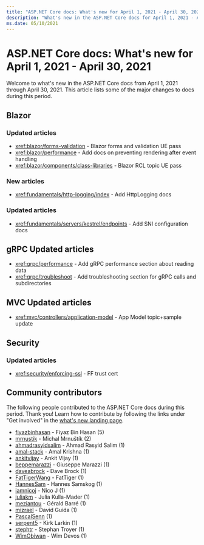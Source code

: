 ```yaml
---
title: "ASP.NET Core docs: What's new for April 1, 2021 - April 30, 2021"
description: "What's new in the ASP.NET Core docs for April 1, 2021 - April 30, 2021."
ms.date: 05/10/2021
---
```


# ASP.NET Core docs: What's new for April 1, 2021 - April 30, 2021

Welcome to what's new in the ASP.NET Core docs from April 1, 2021 through April 30, 2021. This article lists some of the major changes to docs during this period.

## Blazor

### Updated articles

- <xref:blazor/forms-validation> - Blazor forms and validation UE pass
- <xref:blazor/performance> - Add docs on preventing rendering after event handling
- <xref:blazor/components/class-libraries> - Blazor RCL topic UE pass

### New articles

- <xref:fundamentals/http-logging/index> - Add HttpLogging docs

### Updated articles

- <xref:fundamentals/servers/kestrel/endpoints> - Add SNI configuration docs

## gRPC Updated articles

- <xref:grpc/performance> - Add gRPC performance section about reading data
- <xref:grpc/troubleshoot> - Add troubleshooting section for gRPC calls and subdirectories

## MVC Updated articles

- <xref:mvc/controllers/application-model> - App Model topic+sample update

## Security

### Updated articles

- <xref:security/enforcing-ssl> - FF trust cert

## Community contributors

The following people contributed to the ASP.NET Core docs during this period. Thank you! Learn how to contribute by following the links under "Get involved" in the [what's new landing page](index.yml).

- [fiyazbinhasan](https://github.com/fiyazbinhasan) - Fiyaz Bin Hasan (5)
- [mrnustik](https://github.com/mrnustik) - Michal Mrnuštík (2)
- [ahmadrasyidsalim](https://github.com/ahmadrasyidsalim) - Ahmad Rasyid Salim (1)
- [amal-stack](https://github.com/amal-stack) - Amal Krishna (1)
- [ankitvijay](https://github.com/ankitvijay) - Ankit Vijay (1)
- [beppemarazzi](https://github.com/beppemarazzi) - Giuseppe Marazzi (1)
- [daveabrock](https://github.com/daveabrock) - Dave Brock (1)
- [FatTigerWang](https://github.com/FatTigerWang) - FatTiger (1)
- [HannesSam](https://github.com/HannesSam) - Hannes Samskog (1)
- [iamnicoj](https://github.com/iamnicoj) - Nico J (1)
- [juliakm](https://github.com/juliakm) - Julia Kulla-Mader (1)
- [meziantou](https://github.com/meziantou) - Gérald Barré (1)
- [mizrael](https://github.com/mizrael) - David Guida (1)
- [PascalSenn](https://github.com/PascalSenn) (1)
- [serpent5](https://github.com/serpent5) - Kirk Larkin (1)
- [stephtr](https://github.com/stephtr) - Stephan Troyer (1)
- [WimObiwan](https://github.com/WimObiwan) - Wim Devos (1)
